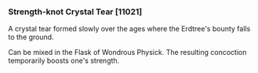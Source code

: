 ### Strength-knot Crystal Tear [11021]

A crystal tear formed slowly over the ages where the Erdtree's bounty falls to the ground.

Can be mixed in the Flask of Wondrous Physick. The resulting concoction temporarily boosts one's strength.